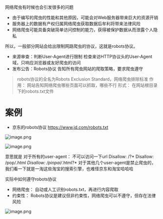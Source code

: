 网络爬虫有时候也会引发很多的问题
* 由于编写的爬虫的性能和其他原因，可能会对Web服务器带来巨大的资源开销
* 服务器上的数据有产权归属网络爬虫获取数据后牟利将带来法律风险
* 网络爬虫可能具备突破简单访问控制的能力，获得被保护数据从而泄露个人隐私

所以，一般部分网站会给出限制网路爬虫的协议，这就是robots协议。

* 来源审查：判断User‐Agent进行限制
检查来访HTTP协议头的User‐Agent域，只响应浏览器或友好爬虫的访问
* 发布公告：Robots协议
告知所有爬虫网站的爬取策略，要求爬虫遵守

> robots协议的全名为Robots Exclusion Standard，网络爬虫排除标准
作用：
网站告知网络爬虫哪些页面可以抓取，哪些不行
形式：
在网站根目录下的robots.txt文件

# 案例
* 京东的robots协议
https://www.jd.com/robots.txt

![image.png](http://upload-images.jianshu.io/upload_images/1234352-b7cb16b0a8aff72c.png?imageMogr2/auto-orient/strip%7CimageView2/2/w/1240)


![image.png](http://upload-images.jianshu.io/upload_images/1234352-025b448f6a3641f2.png?imageMogr2/auto-orient/strip%7CimageView2/2/w/1240)

意思就是
对于所有的user-agent：
不可以访问一下url
Disallow: /?* 
Disallow: /pop/*.html 
Disallow: /pinpai/*.html?*
对于其他几个user-agent是禁止爬虫的，我们看一下就是一淘这些淘宝的搜索引擎，也难怪京东和淘宝哈哈哈

实际中如何遵守robots协议
* 网络爬虫：
自动或人工识别robots.txt，再进行内容爬取
* 约束性：
Robots协议是建议但非约束性，网络爬虫可以不遵守，但存在法律风险


![image.png](http://upload-images.jianshu.io/upload_images/1234352-3422f9b346ce8183.png?imageMogr2/auto-orient/strip%7CimageView2/2/w/1240)
